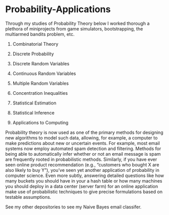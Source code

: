 # Probability-Applications

Through my studies of Probability Theory below I worked thorough a plethora of miniprojects from game simulators, bootstrapping, the multiarmed bandits problem, etc. 
1. Combinatorial Theory

2. Discrete Probability

3. Discrete Random Variables

4. Continuous Random Variables 

5. Multiple Random Variables

6. Concentration Inequalities

7. Statistical Estimation

8. Statistical Inference

9. Applications to Computing

Probability theory is now used as one of the primary methods for designing new algorithms to model such data, allowing, for example, a computer to make predictions about new or uncertain events. For example, most email systems now employ automated spam detection and filtering. Methods for being able to automatically infer whether or not an email message is spam are frequently rooted in probabilistic methods. Similarly, if you have ever seen online product recommendation (e.g., “customers who bought X are also likely to buy Y”), you’ve seen yet another application of probability in computer science. Even more subtly, answering detailed questions like how many buckets you should have in your a hash table or how many machines you should deploy in a data center (server farm) for an online application make use of probabilistic techniques to give precise formulations based on testable assumptions.

See my other depositories to see my Naive Bayes email classifer. 
